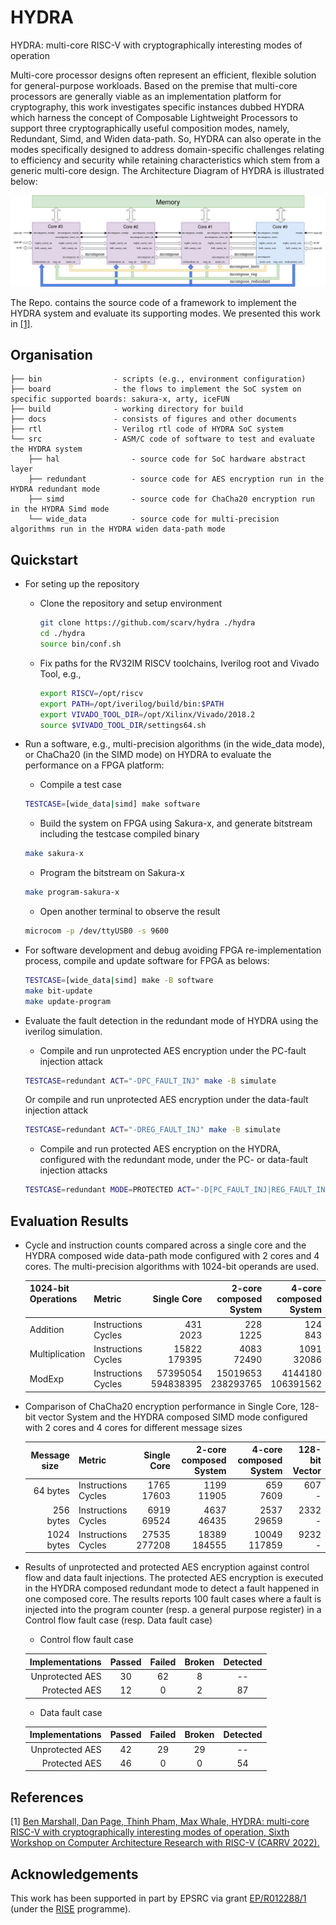 # HYDRA
HYDRA: multi-core RISC-V with cryptographically interesting modes of operation

Multi-core processor designs often represent an efficient, flexible solution for general-purpose workloads.
Based on the premise that multi-core processors are generally viable as an implementation platform for cryptography, 
this work investigates specific instances dubbed HYDRA which harness the concept of Composable Lightweight Processors to support
three cryptographically useful composition modes, namely, Redundant, Simd, and Widen data-path.
So, HYDRA can also operate in the modes specifically designed to address domain-specific challenges relating to efficiency and security while retaining characteristics which stem from a generic multi-core design. The Architecture Diagram of HYDRA is illustrated below:

![Architecture Diagram](docs/architecture.png)

The Repo. contains the source code of a framework to implement the HYDRA system and evaluate its supporting modes. We presented this work in 
<a href=https://carrv.github.io/2022/papers/CARRV2022_paper_7_Marshall.pdf>
[1]</a>.

## Organisation

```
├── bin                - scripts (e.g., environment configuration)
├── board              - the flows to implement the SoC system on specific supported boards: sakura-x, arty, iceFUN
├── build              - working directory for build
├── docs               - consists of figures and other documents
├── rtl                - Verilog rtl code of HYDRA SoC system
└── src                - ASM/C code of software to test and evaluate the HYDRA system
    ├── hal                - source code for SoC hardware abstract layer
    ├── redundant          - source code for AES encryption run in the HYDRA redundant mode
    ├── simd               - source code for ChaCha20 encryption run in the HYDRA Simd mode
    └── wide_data          - source code for multi-precision algorithms run in the HYDRA widen data-path mode
```

<!--- -------------------------------------------------------------------- --->

## Quickstart

- For seting up the repository

  - Clone the repository and setup environment 
  
    ```sh
    git clone https://github.com/scarv/hydra ./hydra
    cd ./hydra
    source bin/conf.sh
    ```

  - Fix paths for the RV32IM RISCV toolchains, Iverilog root and Vivado Tool, e.g.,
  
    ```sh
    export RISCV=/opt/riscv
    export PATH=/opt/iverilog/build/bin:$PATH
    export VIVADO_TOOL_DIR=/opt/Xilinx/Vivado/2018.2
    source $VIVADO_TOOL_DIR/settings64.sh
    ```

- Run a software, e.g., multi-precision algorithms (in the wide_data mode), or ChaCha20 (in the SIMD mode) on HYDRA to evaluate the performance on a FPGA platform:

  - Compile a test case
  ```sh
  TESTCASE=[wide_data|simd] make software
  ```
 
  - Build the system on FPGA using Sakura-x, and generate bitstream including the testcase compiled binary

  ```sh
  make sakura-x
  ```

  - Program the bitstream on Sakura-x

  ```sh
  make program-sakura-x
  ```

  - Open another terminal to observe the result

  ```sh
  microcom -p /dev/ttyUSB0 -s 9600
  ```

- For software development and debug avoiding FPGA re-implementation process, compile and update software for FPGA as belows:

  ```sh
  TESTCASE=[wide_data|simd] make -B software
  make bit-update
  make update-program
  ```

- Evaluate the fault detection in the redundant mode of HYDRA using the iverilog simulation.

  - Compile and run unprotected AES encryption under the PC-fault injection attack
  ```sh
  TESTCASE=redundant ACT="-DPC_FAULT_INJ" make -B simulate
  ```

  Or compile and run unprotected AES encryption under the data-fault injection attack 
  ```sh
  TESTCASE=redundant ACT="-DREG_FAULT_INJ" make -B simulate
  ```

  - Compile and run protected AES encryption on the HYDRA, configured with the redundant mode, under the PC- or data-fault injection attacks 
  ```sh
  TESTCASE=redundant MODE=PROTECTED ACT="-D[PC_FAULT_INJ|REG_FAULT_INJ]" make -B simulate
  ```

## Evaluation Results

- Cycle and instruction counts compared across a single core and the HYDRA composed wide data-path mode configured with 2 cores and 4 cores. The multi-precision algorithms with 1024-bit operands are used.

  | 1024-bit Operations   | Metric      | Single Core      |  2-core composed System    |  4-core composed System
  |  :-- | :-- | --: | --: | --: 
  |   Addition        | Instructions   </br>  Cycles |      431 </br>      2023 |      228 </br>      1225 |     124 </br>      843 |
  |   Multiplication  | Instructions   </br>  Cycles |    15822 </br>    179395 |     4083 </br>     72490 |    1091 </br>     32086|
  |   ModExp          | Instructions   </br>  Cycles | 57395054 </br> 594838395 | 15019653 </br> 238293765 | 4144180 </br> 106391562|

- Comparison of ChaCha20 encryption performance in Single Core, 128-bit vector System and the HYDRA composed SIMD mode configured with 2 cores and 4 cores for different message sizes

  |  Message size  | Metric      | Single Core      |  2-core composed System    |  4-core composed System | 128-bit Vector
  |  --: | :-- | --: | --: | --: | --:
  |   64 bytes      | Instructions   </br>  Cycles |      1765  </br>  17603 |   1199 </br>   11905 |   659 </br>   7609 |  607 </br> - |
  |  256 bytes      | Instructions   </br>  Cycles |      6919  </br>  69524 |   4637 </br>   46435 |  2537 </br>  29659 | 2332 </br> - |
  | 1024 bytes      | Instructions   </br>  Cycles |     27535  </br> 277208 |  18389 </br>  184555 | 10049 </br> 117859 | 9232 </br> - |

- Results of unprotected and protected AES encryption against control flow and data fault injections. The protected AES encryption is executed in the HYDRA composed redundant mode to detect a fault happened in one composed core. The results reports 100 fault cases where a fault is injected into the program counter (resp. a general purpose register) in a Control flow fault case (resp. Data fault case)

  - Control flow fault case

  | Implementations | Passed | Failed | Broken | Detected 
  |  --: | :--: | :--: | :--: | :--:
  | Unprotected AES | 30     | 62     | 8      | -- 
  | Protected AES   | 12     |  0     | 2      | 87 

  - Data fault case 

  | Implementations | Passed | Failed | Broken | Detected 
  |  --: | :--: | :--: | :--: | :--: 
  | Unprotected AES | 42     | 29     | 29     | --
  | Protected AES   | 46     | 0      | 0      | 54

## References

[1] <a href=https://carrv.github.io/2022/papers/CARRV2022_paper_7_Marshall.pdf>
Ben Marshall, Dan Page, Thinh Pham, Max Whale, HYDRA: multi-core RISC-V with cryptographically interesting modes of operation, Sixth Workshop on Computer Architecture Research with RISC-V (CARRV 2022).
    </a>

## Acknowledgements

This work has been supported in part
by EPSRC via grant
[EP/R012288/1](https://gow.epsrc.ukri.org/NGBOViewGrant.aspx?GrantRef=EP/R012288/1) (under the [RISE](http://www.ukrise.org) programme).
